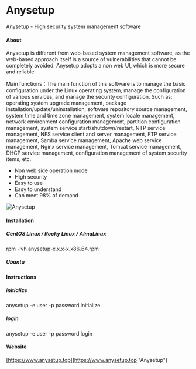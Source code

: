 # Anysetup
Anysetup - High security system management software

#### About
Anysetup is different from web-based system management software, as the web-based approach itself is a source of vulnerabilities that cannot be completely avoided. Anysetup adopts a non web UI, which is more secure and reliable.

Main functions：The main function of this software is to manage the basic configuration under the Linux operating system, manage the configuration of various services, and manage the security configuration. Such as: operating system upgrade management, package installation/update/uninstallation, software repository source management, system time and time zone management, system locale management, network environment configuration management, partition configuration management, system service start/shutdown/restart, NTP service management, NFS service client and server management, FTP service management, Samba service management, Apache web service management, Nginx service management, Tomcat service management, DHCP service management, configuration management of system security items, etc.

 - Non web side operation mode
 - High security
 - Easy to use
 - Easy to understand
 - Can meet 98% of demand

![Anysetup](https://www.anysetup.top/images/section-image-1.png "Anysetup")

#### Installation

##### CentOS Linux / Rocky Linux / AlmaLinux
rpm -ivh anysetup-x.x.x-x.x86_64.rpm

##### Ubuntu

#### Instructions

##### initialize
anysetup -e user -p password initialize

##### login
anysetup -e user -p password login

#### Website
[https://www.anysetup.top](https://www.anysetup.top "Anysetup")


